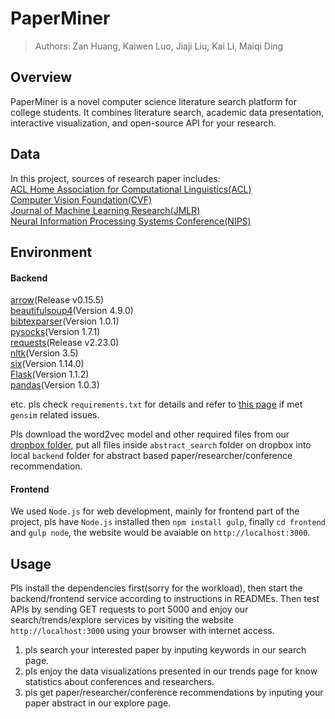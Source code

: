 # PaperMiner
> Authors: Zan Huang, Kaiwen Luo, Jiaji Liu, Kai Li, Maiqi Ding

## Overview
PaperMiner is a novel computer science literature search platform for college students. It combines literature search, academic data presentation, interactive visualization, and open-source API for your research.

## Data
In this project, sources of research paper includes:  
[ACL Home Association for Computational Linguistics(ACL)](https://www.aclweb.org/portal/)   
[Computer Vision Foundation(CVF)](http://openaccess.thecvf.com/menu.py)   
[Journal of Machine Learning Research(JMLR)](http://www.jmlr.org)  
[Neural Information Processing Systems Conference(NIPS)](https://papers.nips.cc)  

## Environment

#### Backend
[arrow](https://arrow.readthedocs.io/en/latest/#installation)(Release v0.15.5)  
[beautifulsoup4](https://pypi.org/project/beautifulsoup4/)(Version 4.9.0)  
[bibtexparser](https://bibtexparser.readthedocs.io/en/master/)(Version 1.0.1)  
[pysocks](https://pypi.org/project/PySocks/)(Version 1.7.1)  
[requests](https://requests.readthedocs.io/en/master/)(Release v2.23.0)  
[nltk](https://www.nltk.org)(Version 3.5)  
[six](https://pypi.org/project/six/)(Version 1.14.0)  
[Flask](https://github.com/pallets/flask)(Version 1.1.2)  
[pandas](https://pandas.pydata.org)(Version 1.0.3)

etc. pls check `requirements.txt` for details and refer to [this page](https://github.com/RaRe-Technologies/gensim/issues/1375) if met `gensim` related issues.

Pls download the word2vec model and other required files from our [dropbox folder](https://www.dropbox.com/sh/v605veaawb4ngey/AABRGVeoLXk41xP009oeVqzPa?dl=0), put all files inside `abstract_search` folder on dropbox into local `backend` folder for abstract based paper/researcher/conference recommendation.

#### Frontend

We used `Node.js` for web development, mainly for frontend part of the project, pls have `Node.js` installed then `npm install gulp`, finally `cd frontend` and `gulp node`, the website would be avaiable on `http://localhost:3000`.

## Usage

Pls install the dependencies first(sorry for the workload), then start the backend/frontend service according to instructions in READMEs. Then test APIs by sending GET requests to port 5000 and enjoy our search/trends/explore services by visiting the website `http://localhost:3000` using your browser with internet access.

1. pls search your interested paper by inputing keywords in our search page.
2. pls enjoy the data visualizations presented in our trends page for know statistics about conferences and researchers.
3. pls get paper/researcher/conference recommendations by inputing your paper abstract in our explore page.

